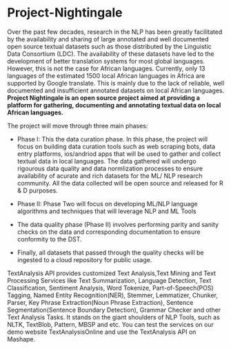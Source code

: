 # Project-Nightingale
Over the past few decades, research in the NLP has been greatly facilitated by the availability and sharing of large annotated and well documented open source textual datasets such as those distributed by the Linguistic Data Consortium (LDC).
The availability of these datasets have led to the development of better translation systems for most global languages.  However, this is not the case for African languages. Currently, only 13 languages of the estimated 1500 local African languages in Africa are supported by Google translate. This is mainly due to the lack of reliable, well documented and insufficient annotated datasets on local African languages.
**Project Nightingale is an open source project aimed at providing a platform for gathering, documenting and annotating textual data on local African languages.**

The project will move through three  main phases:

+ Phase I: This the data curation phase. In this phase, the project will focus on building data curation tools such as web scraping bots, data entry platforms, ios/andriod apps that will be used to gather and collect textual data in local languages.  The data gathered will undergo rigourous data quality and data normlization processes to ensure availability of acurate and rich datasets for the ML/ NLP research community.  All the data collected will be open source and released  for R & D purposes.


+ Phase II: Phase Two will focus on developing ML/NLP language algorithms and techniques that will leverage NLP and ML Tools 
+ The data quality phase (Phase II) involves performing parity and sanity checks on the data and corresponding documentation to ensure conformity to the DST.
+ Finally, all datasets that passed through the quality checks will be ingested to a cloud repository for public usage.

TextAnalysis API provides customized Text Analysis,Text Mining and Text Processing Services like Text Summarization, Language Detection, Text Classification, Sentiment Analysis, Word Tokenize, Part-of-Speech(POS) Tagging, Named Entity Recognition(NER), Stemmer, Lemmatizer, Chunker, Parser, Key Phrase Extraction(Noun Phrase Extraction), Sentence Segmentation(Sentence Boundary Detection), Grammar Checker and other Text Analysis Tasks. It stands on the giant shoulders of NLP Tools, such as NLTK, TextBlob, Pattern, MBSP and etc. You can test the services on our demo website TextAnalysisOnline and use the TextAnalysis API on Mashape. 
